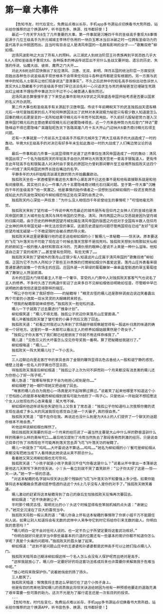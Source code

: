 # 第一章 大事件
        【告知书友，时代在变化，免费站点难以长存，手机app多书源站点切换看书大势所趋，站长给你推荐的这个换源APP，听书音色多、换源、找书都好使！】
       最近一个月天宇大6生了几件重要的大事。第一件事就是沉睡四千年的圣级高手重现大6事情起源于几位王级高手为开元城城主李林疗伤用的一块白玉寒冰当日冰破之时一位拥有圣级功力的盖代高手从中脱困而出。且当时有目击证人是清风帝国的一名颇有影响的女子———“歌舞双绝”柳如烟。
       这场风波影响之大出了所有人的预料。从江湖武人到统治阶层王孙贵族再到平民百姓几乎大6人人得知圣级高手重现大6。各种版本的神话传说层出不穷什么圣战又要开始、遗忘的历史、失落的传说、仙魔大战、彼岸、魔界之门大开……
       对此大6统治阶层快做出了反应清风、汉唐、无双、新明、拜月五国的统治阶层一方面安抚百姓出各种告示说圣级高手现世根本不会带来任何战斗各种谣传都是没有根据的。另一方面与武林中的知名人士联系让他们现身说法“澄清事实”。不久之后武林中的知名高手纷纷出动告诉世人其实大6上隐藏着不少的圣级高手他们早已淡泊名利一心只追求生与死的奥秘甚至已堪破生死跳出红尘根本不理俗界中事这次只不过不小心被普通人看到而已。
       这场风波总算慢慢平息了下来受此事件影响大6学武之风渐盛各帝国开始考虑是否要以国家的名义开办武院。
       第二件大事也和圣级高手有关源起于汉唐帝国。传说千年前睥睨天下的武圣独孤战天遗有精元石一块可是独孤家的后人不知何种原因淡出了武林对本来就极为秘密只有极少数人知道是怎么回事的精元石更是变的一无所知结果守精元石千年而不知其用处。不久前好几股秘密势力潜入汉唐帝国打精元石的主意结果却现精元石已被雾隐峰得去。近一个月来各种势力先后登门“拜访”雾隐峰迫不得已雾隐峰广英雄贴昭告天下各路英雄八月十五大开山门迎纳大6豪杰商讨精元石得主问题。
       还有一大事就是一个月前五大王级高手齐临开元城并生了两大王级高手的大战造成了一时的轰动。毕竟大6王级高手的对决已有好多年未生如此轰动一时的大战成了人们嘴边常议论的话题。
       最后一件事和前几件事一比就显得微不足道了这件事仅在清风帝国造成了一时的轰动：清风帝国出现了一个名为独孤败天的年轻高手自创九转神功大败落天宫老一辈高手银髯道人。更有传言此年轻高手在和银髯道人对决时由于莫名的原因功力曾刹那间攀升至王级境界独孤败天这四个字一时成了清风帝国武林界长挂在嘴边的名字。
       平静多年的大6开始暗流汹涌无数的势力开始蠢蠢欲动。
       独孤败天坐在一家酒楼里听着这些大事件心潮澎湃不已这些事不是和他有直接联系就是和他有间接联系。其实他只关心一件事八月十五雾隐峰商讨精元石归属问题。至于第一件大事“沉睡四千年的圣级高手”他一笑置之。他是事情的始作俑者之一没想到当初柳如烟的一段谎言竟然造成如此大的风波他深知如今柳如烟恐怕正处在深深的自责之中。
       独孤败天内心深处一声叹息：“为什么没人相信四千年前曾经生的事情呢？”可惜他毫无所觉。
       独孤败天来到了望月城一个传说中离月亮最近的城市是所有信仰月之女神人们的圣城也是清风帝国的第三大城市处在清风与拜月帝国的交界处。清风、拜月两国之所以交恶就是因为望月城的归属问题。由于历史的种种原因望月城划属在清风帝国的版图之内但对于全国有半数人信仰月之女神的拜月帝国无疑一种无法忍受的事实。这是历史遗留的问题尽管两国现在已经“友好”往来但望月城无疑是一个不稳定随时会被点燃的导火索。
       独孤败天来这里是要履行他的诺言送给柳如烟的小丫鬟珊儿一本秘籍————惊天诀。原本要送的飞花飞叶落天功不可能了现在这个时候去落天宫那不是找死吗。独孤败天想到冷雨那如天仙般的娇颜如玉一般的傲人身材和那双冰冷的、充满仇恨的眼神心里说不上来是一种什么滋味。他知道自己变了变的成熟了……甚至是有些阴险、有些无情了……
       独孤败天来到了望城外的落月山庄很少有人知道这片山庄属于清风帝国的“歌舞双绝”柳如烟。正因为它不为外人所知少了那些王孙贵族的打搅柳如烟分外喜爱这里。落月山庄外表看来很普通普通的就像一个农场主的庄园。庄园外是一片翠绿的葡萄藤架一串串晶莹剔透的翠玉葡萄挂满了藤架让人馋涎欲滴。
       古朴的庄园大门体现着主人不是一个奢华、享受的人门房中人对独孤败天客客气气也说名了主人的修养。不多时久违了的两道仟影迎了出来多日不见柳如烟依旧明艳如往昔。尽管眼中早已说明她的喜悦但还是显得那样的端庄。
       “啊公子你可来了我好想你————的秘籍呀！”精灵古怪的珊儿还是那样调皮边说边笑着露出两个可爱的小酒窝一双水灵灵的大眼睛转来转去。
       “想我的秘籍那就继续想吧。”独孤败天一脸轻松的道。
       珊儿一下子就跑了过去要进行“搜身计划”。
       柳如烟笑道：“珊儿不得无理。独孤公子欢迎你来落月山庄里面请。”
       珊儿冲着独孤败天皱了皱可爱的小鼻子然后又跑了回去。
       独孤败天道：“初看之时我还以为来到了农场越仔细观察越觉得有一股返朴归真的味道的确是一个好地方。这里的一草一木都可以看出主人的修养如烟姑娘果然是个奇女子。”
       “独孤公子你太客气了我们都已经是朋友了你就不用这样恭维我了。”
       珊儿道：“见色忘义的大坏蛋怎么没见你夸奖我一番啊。算了把秘籍给我就行了。”
       柳如烟嗔道：“珊儿……”
       独孤败天一阵大笑珊儿吐了一下小舌头。
       ……
       三人边聊边向里走客厅中的家具舍弃了金银的雕饰显得古色古香给人一股和谐宁静的感觉。墙壁上挂着一些名人的字画也尽显古韵。
       待独孤败天落座后柳如烟道：“独孤公子上次为何不辞而别一个月来都没有消息害的珊儿还为你担心了好一阵子呢。”
       珊儿急道：“我哪有呀我才不会为他担心呢到是你……”
       柳如烟瞪了她一眼吓得她又把话缩了回去。
       “唉害的珊儿白白为我担心一场真是对不起呀罪过罪过。”说着笑了起来他哪里不知道这个小丫恐怕担心的是那本秘籍而柳如烟到是有可能为他担了一阵子心。只是他从一开始就不想招惹这个女人以他现在的心态来看是：尾大甩不掉。
       柳如烟听他这样说有些失望但马上又恢复了常态道：“独孤公子你知道吗上次我帮你撒的谎言现在造成了多么大的风波我现在感觉自己是一个大骗子,真的很自责。”
       独孤败天笑道：“错不在你在我。再说这也没什么到是为大6上的人们提供了一个聊天的话题你根本不用自责。”
       听他这样说柳如烟也释然了。
       随后独孤败天简要的将这一个月来的经历说了一遍当然主要是大山中什么样的野兽温驯什么样的残暴什么样的美味可口……最后他又提到了冷雨当然免去了那段香艳而刺激的经历。只是说自己侥幸打伤了冷雨现在不可能再到落天宫去弄飞花飞叶落天功的秘籍了。
       珊儿一听就急了“呜呜……大坏蛋说话不算话……呜呜……”她名为柳如烟的小丫鬟可是柳如烟从来都没有把她当成下人看待故此她说话从来不顾忌什么。
       看着她又哭又闹柳如烟也无可奈何。
       独孤败天道：“小孩子就是小孩子真是沉不住气你看这是什么？”说着从怀中拿出一本薄册这是他这几天默写下来的惊天诀。小丫头一看立刻就不哭了喜笑颜开：“公子你太好了这是——惊——天——诀。”她一字一顿的念道。
       “对这本秘籍的名字就叫惊天诀比那个残缺的飞花飞叶落天功不知要强上多少倍。如果你能够将这本秘籍融会贯通彻底参悟透的话这个大6上几乎没有人是你的对手了。”独孤败天微笑着道。
       珊儿激动的赶紧将这本秘籍背到了自己的身后生怕独孤败天反悔再次要回去。
       柳如烟道：“还不快谢谢公子。”
       平时那个精灵古怪、聪明无比的小丫头这个时候显得有些笨拙机械的点头道：“谢谢公子。”她完全沉浸在了巨大的喜悦当中。
       独孤败天将脸一板认真的道：“珊儿你身上怀有这本秘籍的事情除了你家小姐千万不能跟任何人说。如果让别人知道将会有无数的武林中人来争夺它到时它将给你引来无数的敌人。你明白我的意思吗？”
       “珊儿明白一定不会对任何人说的。也一定不负公子所望定要将这套武功练好。”
       “你明白就好只是武学当中那些最基本的穴道的位置还有一些基本的常识你都不知道你怎么学呢？真是个头痛的问题呀。”独孤败天的眉头皱了起来。
       柳如烟道：“这到不是问题山庄中的王婆婆和孙婆婆都是武林高手可以让她们指点珊儿入门。
       独孤败天暗骂自己糊涂柳如烟这样一个名人怎么会没有人保护呢而且绝对是高手。
       “这样我就放心了。珊儿你一定要好好的将这套功法练成将来也许需要你来解救我于危难当中呢。”
       “放心吧将来我保护你。”说着她俏皮的扬了扬头。
       三人都笑了。
       独孤败天暗道：惭愧我将主意这么早就打在了这个小孩子身上。
       他是有目的而来他深知珊儿的资质故此将惊天诀送给她因为他有一种预感他要走的道路充满了艰辛需要一些可靠的助力。这次不光是为了履行诺言还是一次有目的的投资。
       ...
       【告知书友，时代在变化，免费站点难以长存，手机app多书源站点切换看书大势所趋，站长给你推荐的这个换源APP，听书音色多、换源、找书都好使！】